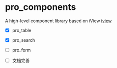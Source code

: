 # pro_components
A high-level component library based on iView
[iview](https://www.iviewui.com/)

- [x] pro_table

- [x] pro_search

- [ ] pro_form

- [ ] 文档完善
